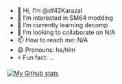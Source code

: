 - 👋 Hi, I’m @df42Karazal
- 👀 I’m interested in SM64 modding
- 🌱 I’m currently learning decomp
- 💞️ I’m looking to collaborate on N/A
- 📫 How to reach me: N/A
- 😄 Pronouns: he/him
- ⚡ Fun fact: ...

[![My Github stats](https://github-readme-stats.vercel.app/api?username=df42Karazal)](https://github.com/anuraghazra/github-readme-stats)

<!---
df42Karazal/df42Karazal is a ✨ special ✨ repository because its `README.md` (this file) appears on your GitHub profile.
You can click the Preview link to take a look at your changes.
--->
